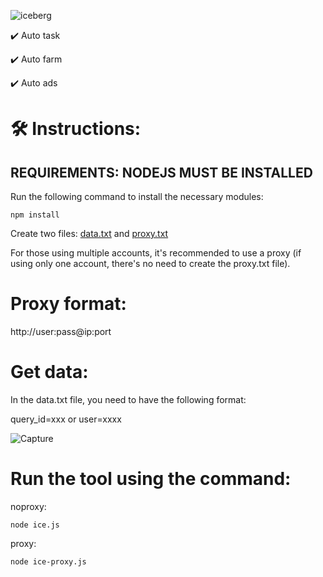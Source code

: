 
![iceberg](https://github.com/user-attachments/assets/e3c3cce2-3008-4cd2-86ff-5eaed3992c74)


✔️ Auto task

✔️ Auto farm

✔️ Auto ads


# 🛠️ Instructions:

## REQUIREMENTS: NODEJS MUST BE INSTALLED

Run the following command to install the necessary modules:

`npm install`

Create two files: [data.txt](data.txt) and [proxy.txt](proxy.txt)

For those using multiple accounts, it's recommended to use a proxy (if using only one account, there's no need to create the proxy.txt file).

# Proxy format:

http://user:pass@ip:port

# Get data:

In the data.txt file, you need to have the following format:

query_id=xxx or user=xxxx

![Capture](https://github.com/user-attachments/assets/6db0b3ed-86fe-4cf7-b9c3-9dde4c0f2efb)


# Run the tool using the command:

noproxy:

`node ice.js`

proxy:

`node ice-proxy.js`
